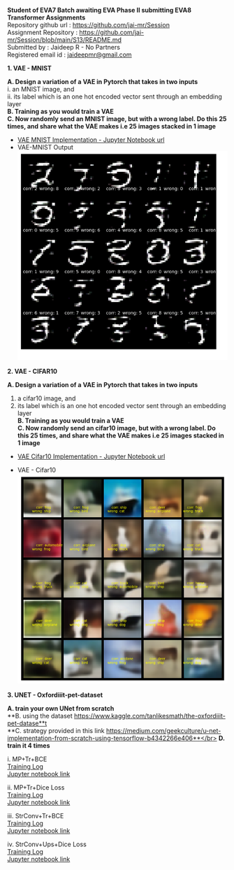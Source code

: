 **Student of EVA7 Batch awaiting EVA Phase II submitting EVA8 Transformer Assignments** </br>
Repository github url : https://github.com/jai-mr/Session </br>
Assignment Repository : https://github.com/jai-mr/Session/blob/main/S13/README.md </br>
Submitted by : Jaideep R - No Partners</br>
Registered email id : jaideepmr@gmail.com</br>


**1. VAE - MNIST**</br>

**A. Design a variation of a VAE in Pytorch that takes in two inputs**</br>
i. an MNIST image, and</br>
ii. its label which is an one hot encoded vector sent through an embedding layer</br>
**B. Training as you would train a VAE**</br>
**C. Now randomly send an MNIST image, but with a wrong label. Do this 25 times, and share what the VAE makes i.e 25 images stacked in 1 image**</br>

- [VAE MNIST Implementation - Jupyter Notebook url](https://github.com/jai-mr/Session/blob/main/S13/1_s13_vae_mnist.ipynb)<br/>
- VAE-MNIST Output</br>
<img src="images/1_vae_mnist.png"></br>

**2. VAE - CIFAR10**</br>

**A. Design a variation of a VAE in Pytorch that takes in two inputs**</br>
1. a cifar10  image, and</br>
2. its label which is an one hot encoded vector sent through an embedding layer</br>
**B. Training as you would train a VAE**</br>
**C. Now randomly send an cifar10 image, but with a wrong label. Do this 25 times, and share what the VAE makes i.e 25 images stacked in 1 image**</br>

- [VAE Cifar10 Implementation - Jupyter Notebook url](https://github.com/jai-mr/Session/blob/main/S13/2_s13_vae_cifar10.ipynb)<br/>

- VAE - Cifar10</br>
<img src="images/1_vae_cifar10.png"></br>

**3. UNET - Oxfordiiit-pet-dataset**</br>

**A. train your own UNet from scratch**</br>
**B. using the dataset https://www.kaggle.com/tanlikesmath/the-oxfordiiit-pet-datase**t </br>
**C. strategy provided in this link https://medium.com/geekculture/u-net-implementation-from-scratch-using-tensorflow-b4342266e406**</br>
**D. train it 4 times**</br>

i. MP+Tr+BCE</br>
 [Training Log](https://github.com/jai-mr/Session/blob/main/S13/logs/3_s13_Unet_MpTrBce.log)</br>
 [Jupyter notebook link](https://github.com/jai-mr/Session/blob/main/S13/3_s13_Unet_MpTrBce.ipynb)</br>
 
ii. MP+Tr+Dice Loss</br>
 [Training Log](https://github.com/jai-mr/Session/blob/main/S13/logs/4_s13_Unet_MpTrDice.log)</br>
 [Jupyter notebook link](https://github.com/jai-mr/Session/blob/main/S13/4_s13_Unet_MpTrDice.ipynb)</br>
 
iii. StrConv+Tr+BCE</br>
 [Training Log](https://github.com/jai-mr/Session/blob/main/S13/logs/5_s13_UNet_StrTrBce.log)</br>
 [Jupyter notebook link](https://github.com/jai-mr/Session/blob/main/S13/5_s13_UNet_StrTrBce.ipynb)</br>
 
iv. StrConv+Ups+Dice Loss</br>
 [Training Log](https://github.com/jai-mr/Session/blob/main/S13/logs/6_s13_UNet_StrUpsDice.log)</br>
 [Jupyter notebook link](https://github.com/jai-mr/Session/blob/main/S13/6_s13_UNet_StrUpsDice.ipynb)</br>
